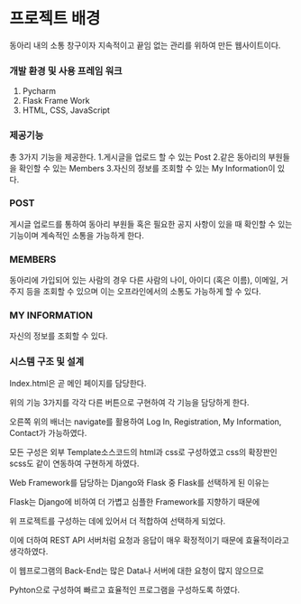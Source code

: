# 프로젝트 배경
동아리 내의 소통 창구이자 지속적이고 끝임 없는 관리를 위하여 만든 웹사이트이다.



### 개발 환경 및 사용 프레임 워크
1. Pycharm
2. Flask Frame Work
3. HTML, CSS, JavaScript



### 제공기능
총 3가지 기능을 제공한다. 
1.게시글을 업로드 할 수 있는 Post
2.같은 동아리의 부원들을 확인할 수 있는 Members
3.자신의 정보를 조회할 수 있는 My Information이 있다.
 
### POST
게시글 업로드를 통하여 동아리 부원들 혹은 필요한 공지 사항이 있을 때 확인할 수 있는 기능이며 계속적인 소통을 가능하게 한다.

### MEMBERS
동아리에 가입되어 있는 사람의 경우 다른 사람의 나이, 아이디 (혹은 이름), 이메일, 거주지 등을 조회할 수 있으며 이는 오프라인에서의 소통도 가능하게 할 수 있다.

### MY INFORMATION
자신의 정보를 조회할 수 있다.



### 시스템 구조 및 설계
 Index.html은 곧 메인 페이지를 담당한다. 
 
 위의 기능 3가지를 각각 다른 버튼으로 구현하여 각 기능을 담당하게 한다. 
 
 
 오른쪽 위의 배너는 navigate를 활용하여 Log In, Registration, My Information, Contact가 가능하였다.
 
 모든 구성은 외부 Template소스코드의 html과 css로 구성하였고 css의 확장판인 scss도 같이 연동하여 구현하게 하였다. 
 
 Web Framework를 담당하는 Django와 Flask 중 Flask를 선택하게 된 이유는 
 
 Flask는 Django에 비하여 더 가볍고 심플한 Framework를 지향하기 때문에 
 
 위 프로젝트를 구성하는 데에 있어서 더 적합하여 선택하게 되었다. 
 
 이에 더하여 REST API 서버처럼 요청과 응답이 매우 확정적이기 때문에 효율적이라고 생각하였다.
 
 이 웹프로그램의 Back-End는 많은 Data나 서버에 대한 요청이 많지 않으므로 
 
 Pyhton으로 구성하여 빠르고 효율적인 프로그램을 구성하도록 하였다.
 

